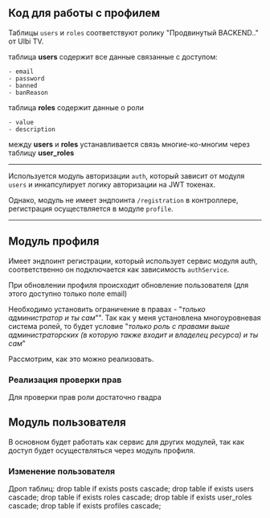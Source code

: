 ## Код для работы с профилем

Таблицы `users` и `roles` соответствуют ролику "Продвинутый BACKEND.." от Ulbi TV.

таблица **users** содержит все данные связанные с доступом:

    - email
    - password
    - banned
    - banReason

таблица **roles** содержит данные о роли

    - value
    - description

между **users** и **roles** устанавливается связь многие-ко-многим через таблицу **user_roles**

---
Используется модуль авторизации `auth`, который зависит от модуля `users` и инкапсулирует логику авторизации на JWT токенах.

Однако, модуль не имеет эндпоинта `/registration` в контроллере, регистрация осуществляется в модуле `profile`.

---
## Модуль профиля

Имеет эндпоинт регистрации, который использует сервис модуля auth, соответственно он подключается как зависимость `authService`.

При обновлении профиля происходит обновление пользователя (для этого доступно только поле email)

Необходимо установить ограничение в правах - "*только администратор и ты сам*"". Так как у меня установлена многоуровневая система ролей, то будет условие "*только роль с правами выше администраторских (в которую также входит и владелец ресурса) и ты сам*"

Рассмотрим, как это можно реализовать.

### Реализация проверки прав
Для проверки прав роли достаточно гвадра


## Модуль пользователя
В основном будет работать как сервис для других модулей, так как доступ будет осуществляться через модуль профиля.

### Изменение пользователя


Дроп таблиц:
drop table if exists posts cascade;
drop table if exists users cascade;
drop table if exists roles cascade;
drop table if exists user_roles cascade;
drop table if exists profiles cascade;
